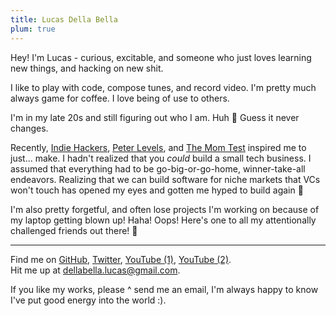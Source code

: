 ```yaml
---
title: Lucas Della Bella
plum: true
---
```


Hey! I'm Lucas - curious, excitable, and someone who just loves learning new things, and hacking on new shit.

I like to play with code, compose tunes, and record video. I'm pretty much always game for coffee. I love being of use to others.

I'm in my late 20s and still figuring out who I am. Huh 🤔 Guess it never changes.

Recently, [Indie Hackers](https://www.indiehackers.com/), [Peter Levels](https://levels.io/blog/), and [The Mom Test](https://www.goodreads.com/book/show/52283963-the-mom-test) inspired me to just... make. I hadn't realized that you _could_ build a small tech business. I assumed that everything had to be go-big-or-go-home, winner-take-all endeavors. Realizing that we can build software for niche markets that VCs won't touch has opened my eyes and gotten me hyped to build again 😤

I'm also pretty forgetful, and often lose projects I'm working on because of my laptop getting blown up! Haha! Oops! Here's one to all my attentionally challenged friends out there! 🍻

---

Find me on [GitHub](https://github.com/lucasdellabella), [Twitter](https://www.twitter.com/FiveEels), [YouTube (1)](https://www.youtube.com/channel/UCRWhLAnoDR7H-bK874mf_dA), [YouTube (2)](https://www.youtube.com/c/hganghiskhan).\
Hit me up at <dellabella.lucas@gmail.com>.

If you like my works, please ^ send me an email, I'm always happy to know I've put good energy into the world :).
